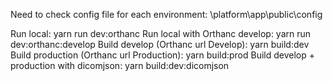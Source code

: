 Need to check config file for each environment: \platform\app\public\config

Run local: yarn run dev:orthanc
Run local with Orthanc develop: yarn run dev:orthanc:develop
Build develop (Orthanc url Develop): yarn build:dev
Build production (Orthanc url Production): yarn build:prod
Build develop + production with dicomjson: yarn build:dev:dicomjson